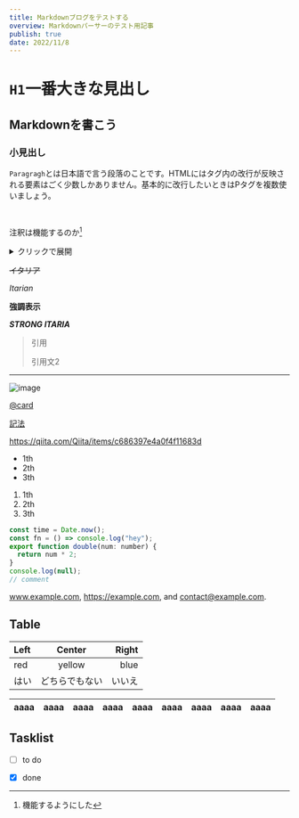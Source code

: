 ```yaml
---
title: Markdownブログをテストする
overview: Markdownパーサーのテスト用記事
publish: true
date: 2022/11/8
---
```


# `H1`一番大きな見出し

## Markdownを書こう

### 小見出し

<!-- sanitizeのテスト -->
<script>console.log(Date.now)</script>

`Paragragh`とは日本語で言う段落のことです。HTMLにはタグ内の改行が反映される要素はごく少数しかありません。基本的に改行したいときはPタグを複数使いましょう。

<br/>

注釈は機能するのか[^0]

[^0]: 機能するようにした

<details>
<summary>クリックで展開</summary>
詳細な内容。詳細な説明。詳細な補足。

改行してみる。

</details>

~~イタリア~~

_Itarian_

**強調表示**

_**STRONG ITARIA**_

> 引用
>
> 引用文2

---

![image](/logo.svg)

[@card](https://qiita.com/Qiita/items/c686397e4a0f4f11683d)

[記法](https://qiita.com/Qiita/items/c686397e4a0f4f11683d)

https://qiita.com/Qiita/items/c686397e4a0f4f11683d

- 1th
- 2th
- 3th

1. 1th
2. 2th
3. 3th

```js
const time = Date.now();
const fn = () => console.log("hey");
export function double(num: number) {
  return num * 2;
}
console.log(null);
// comment
```

www.example.com, https://example.com, and contact@example.com.

## Table

| Left | Center  | Right |
| :--- | :-----: | ----: |
| red  | yellow  |  blue |
| はい   | どちらでもない |   いいえ |

| aaaa | aaaa | aaaa | aaaa | aaaa | aaaa | aaaa | aaaa | aaaa |
| ---- | ---- | ---- | ---- | ---- | ---- | ---- | ---- | ---- |

## Tasklist

- [ ] to do

- [x] done
